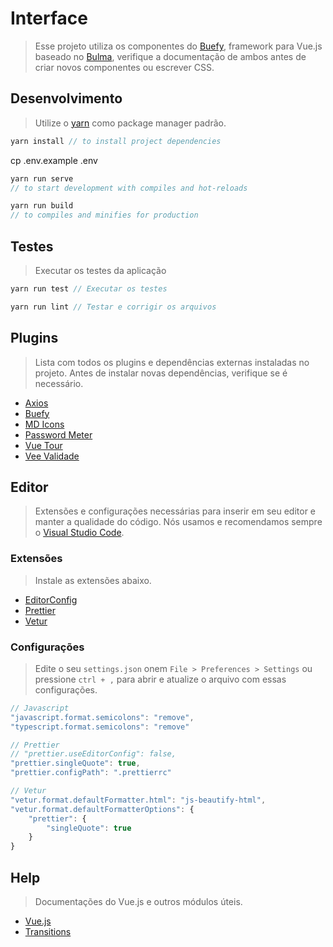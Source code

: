 # Interface

> Esse projeto utiliza os componentes do [Buefy](https://buefy.org/documentation), framework para Vue.js baseado no [Bulma](https://bulma.io/documentation/), verifique a documentação de ambos antes de criar novos componentes ou escrever CSS.

## Desenvolvimento

> Utilize o [yarn](https://yarnpkg.com/) como package manager padrão.

```js
yarn install // to install project dependencies
```

cp .env.example .env

```js
yarn run serve
// to start development with compiles and hot-reloads
```

```js
yarn run build
// to compiles and minifies for production
```

## Testes

> Executar os testes da aplicação

```js
yarn run test // Executar os testes
```

```js
yarn run lint // Testar e corrigir os arquivos
```

## Plugins

> Lista com todos os plugins e dependências externas instaladas no projeto.
> Antes de instalar novas dependências, verifique se é necessário.

-   [Axios](https://github.com/axios/axios)
-   [Buefy](https://buefy.org/documentation)
-   [MD Icons](https://materialdesignicons.com/)
-   [Password Meter](https://miladd3.github.io/vue-simple-password-meter/)
-   [Vue Tour](https://github.com/pulsardev/vue-tour)
-   [Vee Validade](https://logaretm.github.io/vee-validate/)

## Editor

> Extensões e configurações necessárias para inserir em seu editor e manter a qualidade do código. Nós usamos e recomendamos sempre o [Visual Studio Code](https://code.visualstudio.com/).

### Extensões

> Instale as extensões abaixo.

-   [EditorConfig](https://marketplace.visualstudio.com/items?itemName=EditorConfig.EditorConfig)
-   [Prettier](https://marketplace.visualstudio.com/items?itemName=esbenp.prettier-vscode)
-   [Vetur](https://marketplace.visualstudio.com/items?itemName=octref.vetur)

### Configurações

> Edite o seu `settings.json` onem `File > Preferences > Settings` ou pressione `ctrl + ,` para abrir e atualize o arquivo com essas configurações.

```js
// Javascript
"javascript.format.semicolons": "remove",
"typescript.format.semicolons": "remove"

// Prettier
// "prettier.useEditorConfig": false,
"prettier.singleQuote": true,
"prettier.configPath": ".prettierrc"

// Vetur
"vetur.format.defaultFormatter.html": "js-beautify-html",
"vetur.format.defaultFormatterOptions": {
	"prettier": {
		"singleQuote": true
	}
}
```

## Help

> Documentações do Vue.js e outros módulos úteis.

-   [Vue.js](https://v3.vuejs.org/guide/introduction.html#what-is-vue-js)
-   [Transitions](https://vuejs.org/v2/guide/transitions.html#Transitions-on-Initial-Render)
